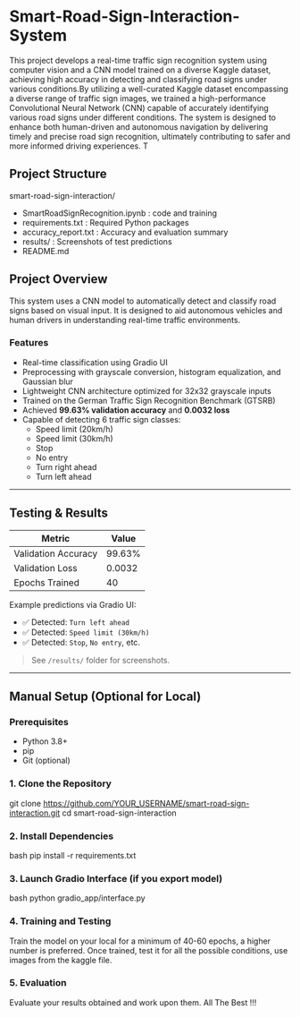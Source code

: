 # Smart-Road-Sign-Interaction-System
This project develops a real-time traffic sign recognition system using computer vision and a CNN model trained on a diverse Kaggle dataset, achieving high accuracy in detecting and classifying road signs under various conditions.By utilizing a well-curated Kaggle dataset encompassing a diverse range of traffic sign images, we trained a high-performance Convolutional Neural Network (CNN) capable of accurately identifying various road signs under different conditions. The system is designed to enhance both human-driven and autonomous navigation by delivering timely and precise road sign recognition, ultimately contributing to safer and more informed driving experiences. T

## Project Structure
smart-road-sign-interaction/
  - SmartRoadSignRecognition.ipynb :  code and training
  - requirements.txt : Required Python packages
  - accuracy_report.txt : Accuracy and evaluation summary
  - results/ : Screenshots of test predictions
  - README.md 

## Project Overview

This system uses a CNN model to automatically detect and classify road signs based on visual input. It is designed to aid autonomous vehicles and human drivers in understanding real-time traffic environments.

### Features

- Real-time classification using Gradio UI
- Preprocessing with grayscale conversion, histogram equalization, and Gaussian blur
- Lightweight CNN architecture optimized for 32x32 grayscale inputs
- Trained on the German Traffic Sign Recognition Benchmark (GTSRB)
- Achieved **99.63% validation accuracy** and **0.0032 loss**
- Capable of detecting 6 traffic sign classes:
  - Speed limit (20km/h)
  - Speed limit (30km/h)
  - Stop
  - No entry
  - Turn right ahead
  - Turn left ahead

---

## Testing & Results

| Metric              | Value       |
|---------------------|-------------|
| Validation Accuracy | 99.63%      |
| Validation Loss     | 0.0032      |
| Epochs Trained      | 40          |

Example predictions via Gradio UI:
- ✅ Detected: `Turn left ahead`
- ✅ Detected: `Speed limit (30km/h)`
- ✅ Detected: `Stop`, `No entry`, etc.

> See `/results/` folder for screenshots.

---

## Manual Setup (Optional for Local)

### Prerequisites

- Python 3.8+
- pip
- Git (optional)

### 1. Clone the Repository

git clone https://github.com/YOUR_USERNAME/smart-road-sign-interaction.git
cd smart-road-sign-interaction 

### 2. Install Dependencies
bash
pip install -r requirements.txt

### 3. Launch Gradio Interface (if you export model)
bash
python gradio_app/interface.py

### 4. Training and Testing
Train the model on your local for a minimum of 40-60 epochs, a higher number is preferred.
Once trained, test it for all the possible conditions, use images from the kaggle file.

### 5. Evaluation
Evaluate your results obtained and work upon them.
All The Best !!!



